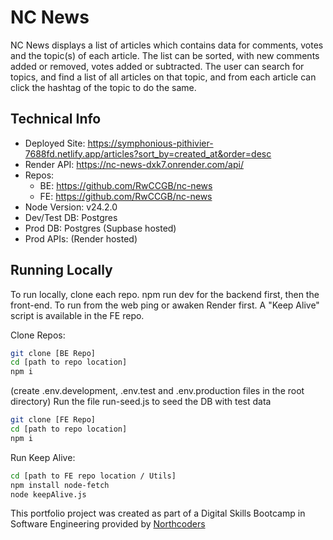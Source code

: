 # NC News

NC News displays a list of articles which contains data for comments, votes and the topic(s) of each article.  The list can be sorted, with new comments added or removed, votes added or subtracted.   The user can search for topics, and find a list of all articles on that topic, and from each article can click the hashtag of the topic to do the same.

## Technical Info
- Deployed Site: https://symphonious-pithivier-7688fd.netlify.app/articles?sort_by=created_at&order=desc
- Render API: https://nc-news-dxk7.onrender.com/api/ 
- Repos:
    - BE: https://github.com/RwCCGB/nc-news
    - FE: https://github.com/RwCCGB/nc-news
- Node Version: v24.2.0
- Dev/Test DB: Postgres
- Prod DB: Postgres (Supbase hosted)
- Prod APIs: (Render hosted)

## Running Locally
To run locally, clone each repo.  npm run dev for the backend first, then the front-end.  To run from the web ping or awaken Render first.  A "Keep Alive" script is available in the FE repo.

Clone Repos:
```sh
git clone [BE Repo]
cd [path to repo location]
npm i
```
(create .env.development, .env.test and .env.production files in the root directory)
Run the file run-seed.js to seed the DB with test data
```sh
git clone [FE Repo]
cd [path to repo location]
npm i
```

Run Keep Alive:
```sh
cd [path to FE repo location / Utils]
npm install node-fetch
node keepAlive.js
```

This portfolio project was created as part of a Digital Skills Bootcamp in Software Engineering provided by [Northcoders](https://northcoders.com/)